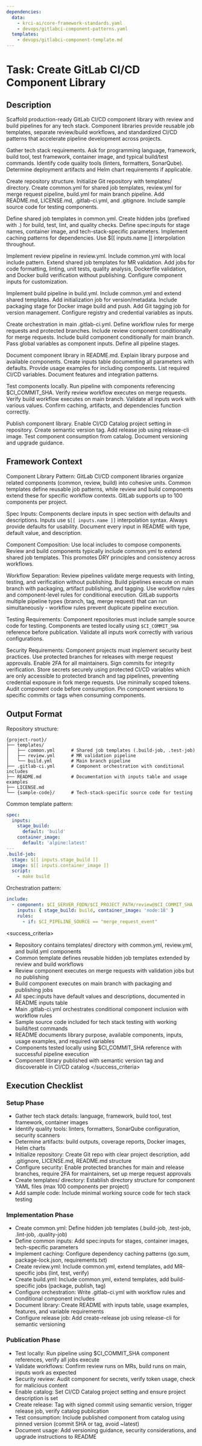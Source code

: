 ```yaml
---
dependencies:
  data:
    - krci-ai/core-framework-standards.yaml
    - devops/gitlabci-component-patterns.yaml
  templates:
    - devops/gitlabci-component-template.md
---
```


# Task: Create GitLab CI/CD Component Library

## Description

Scaffold production-ready GitLab CI/CD component library with review and build pipelines for any tech stack. Component libraries provide reusable job templates, separate review/build workflows, and standardized CI/CD patterns that accelerate pipeline development across projects.

<instructions>
Gather tech stack requirements. Ask for programming language, framework, build tool, test framework, container image, and typical build/test commands. Identify code quality tools (linters, formatters, SonarQube). Determine deployment artifacts and Helm chart requirements if applicable.

Create repository structure. Initialize Git repository with templates/ directory. Create common.yml for shared job templates, review.yml for merge request pipeline, build.yml for main branch pipeline. Add README.md, LICENSE.md, .gitlab-ci.yml, and .gitignore. Include sample source code for testing components.

Define shared job templates in common.yml. Create hidden jobs (prefixed with .) for build, test, lint, and quality checks. Define spec:inputs for stage names, container image, and tech-stack-specific parameters. Implement caching patterns for dependencies. Use $[[ inputs.name ]] interpolation throughout.

Implement review pipeline in review.yml. Include common.yml with local include pattern. Extend shared job templates for MR validation. Add jobs for code formatting, linting, unit tests, quality analysis, Dockerfile validation, and Docker build verification without publishing. Configure component inputs for customization.

Implement build pipeline in build.yml. Include common.yml and extend shared templates. Add initialization job for version/metadata. Include packaging stage for Docker image build and push. Add Git tagging job for version management. Configure registry and credential variables as inputs.

Create orchestration in main .gitlab-ci.yml. Define workflow rules for merge requests and protected branches. Include review component conditionally for merge requests. Include build component conditionally for main branch. Pass global variables as component inputs. Define all pipeline stages.

Document component library in README.md. Explain library purpose and available components. Create inputs table documenting all parameters with defaults. Provide usage examples for including components. List required CI/CD variables. Document features and integration patterns.

Test components locally. Run pipeline with components referencing $CI_COMMIT_SHA. Verify review workflow executes on merge requests. Verify build workflow executes on main branch. Validate all inputs work with various values. Confirm caching, artifacts, and dependencies function correctly.

Publish component library. Enable CI/CD Catalog project setting in repository. Create semantic version tag. Add release job using release-cli image. Test component consumption from catalog. Document versioning and upgrade guidance.
</instructions>

## Framework Context

Component Library Pattern: GitLab CI/CD component libraries organize related components (common, review, build) into cohesive units. Common templates define reusable job patterns, while review and build components extend these for specific workflow contexts. GitLab supports up to 100 components per project.

Spec Inputs: Components declare inputs in spec section with defaults and descriptions. Inputs use `$[[ inputs.name ]]` interpolation syntax. Always provide defaults for usability. Document every input in README with type, default value, and description.

Component Composition: Use local includes to compose components. Review and build components typically include common.yml to extend shared job templates. This promotes DRY principles and consistency across workflows.

Workflow Separation: Review pipelines validate merge requests with linting, testing, and verification without publishing. Build pipelines execute on main branch with packaging, artifact publishing, and tagging. Use workflow rules and component-level rules for conditional execution. GitLab supports multiple pipeline types (branch, tag, merge request) that can run simultaneously - workflow rules prevent duplicate pipeline execution.

Testing Requirements: Component repositories must include sample source code for testing. Components are tested locally using `$CI_COMMIT_SHA` reference before publication. Validate all inputs work correctly with various configurations.

Security Requirements: Component projects must implement security best practices. Use protected branches for releases with merge request approvals. Enable 2FA for all maintainers. Sign commits for integrity verification. Store secrets securely using protected CI/CD variables which are only accessible to protected branch and tag pipelines, preventing credential exposure in fork merge requests. Use minimally scoped tokens. Audit component code before consumption. Pin component versions to specific commits or tags when consuming components.

## Output Format

Repository structure:

```
{project-root}/
├── templates/
│   ├── common.yml      # Shared job templates (.build-job, .test-job)
│   ├── review.yml      # MR validation pipeline
│   └── build.yml       # Main branch pipeline
├── .gitlab-ci.yml      # Component orchestration with conditional includes
├── README.md           # Documentation with inputs table and usage examples
├── LICENSE.md
└── {sample-code}/      # Tech-stack-specific source code for testing
```

Common template pattern:

```yaml
spec:
  inputs:
    stage_build:
      default: 'build'
    container_image:
      default: 'alpine:latest'
---
.build-job:
  stage: $[[ inputs.stage_build ]]
  image: $[[ inputs.container_image ]]
  script:
    - make build
```

Orchestration pattern:

```yaml
include:
  - component: $CI_SERVER_FQDN/$CI_PROJECT_PATH/review@$CI_COMMIT_SHA
    inputs: { stage_build: build, container_image: 'node:18' }
    rules:
      - if: $CI_PIPELINE_SOURCE == "merge_request_event"
```

<success_criteria>
- Repository contains templates/ directory with common.yml, review.yml, and build.yml components
- Common template defines reusable hidden job templates extended by review and build workflows
- Review component executes on merge requests with validation jobs but no publishing
- Build component executes on main branch with packaging and publishing jobs
- All spec:inputs have default values and descriptions, documented in README inputs table
- Main .gitlab-ci.yml orchestrates conditional component inclusion with workflow rules
- Sample source code included for tech stack testing with working build/test commands
- README documents library purpose, available components, inputs, usage examples, and required variables
- Components tested locally using $CI_COMMIT_SHA reference with successful pipeline execution
- Component library published with semantic version tag and discoverable in CI/CD catalog
</success_criteria>

## Execution Checklist

### Setup Phase

- Gather tech stack details: language, framework, build tool, test framework, container images
- Identify quality tools: linters, formatters, SonarQube configuration, security scanners
- Determine artifacts: build outputs, coverage reports, Docker images, Helm charts
- Initialize repository: Create Git repo with clear project description, add .gitignore, LICENSE.md, README.md structure
- Configure security: Enable protected branches for main and release branches, require 2FA for maintainers, set up merge request approvals
- Create templates/ directory: Establish directory structure for component YAML files (max 100 components per project)
- Add sample code: Include minimal working source code for tech stack testing

### Implementation Phase

- Create common.yml: Define hidden job templates (.build-job, .test-job, .lint-job, .quality-job)
- Define common inputs: Add spec:inputs for stages, container images, tech-specific parameters
- Implement caching: Configure dependency caching patterns (go.sum, package-lock.json, requirements.txt)
- Create review.yml: Include common.yml, extend templates, add MR-specific jobs (lint, test, verify)
- Create build.yml: Include common.yml, extend templates, add build-specific jobs (package, publish, tag)
- Configure orchestration: Write .gitlab-ci.yml with workflow rules and conditional component includes
- Document library: Create README with inputs table, usage examples, features, and variable requirements
- Configure release job: Add create-release job using release-cli for semantic versioning

### Publication Phase

- Test locally: Run pipeline using $CI_COMMIT_SHA component references, verify all jobs execute
- Validate workflows: Confirm review runs on MRs, build runs on main, inputs work as expected
- Security review: Audit component for secrets, verify token usage, check for malicious content
- Enable catalog: Set CI/CD Catalog project setting and ensure project description is set
- Create release: Tag with signed commit using semantic version, trigger release job, verify catalog publication
- Test consumption: Include published component from catalog using pinned version (commit SHA or tag, avoid ~latest)
- Document usage: Add versioning guidance, security considerations, and upgrade instructions to README
